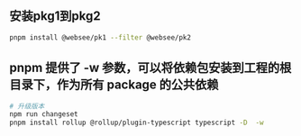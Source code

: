 ## 安装pkg1到pkg2
```sh
pnpm install @websee/pk1 --filter @websee/pk2
```

## pnpm 提供了 -w 参数，可以将依赖包安装到工程的根目录下，作为所有 package 的公共依赖
```sh
# 升级版本
npm run changeset
pnpm install rollup @rollup/plugin-typescript typescript -D  -w 
```